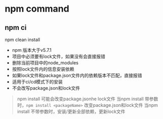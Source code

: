 # npm command

## npm ci

npm clean install

+ npm 版本大于v5.7.1
+ 项目中必须要有lock文件，如果没有会直接报错
+ 删除当前项目中的node_modules
+ 按照lock文件内的信息安装依赖
+ 如果lock文件和package.json文件内的依赖版本不匹配，直接报错
+ 适用于ci/cd模式下的安装
+ 不会改写package.json和lock文件

> npm install 可能会改变package.jsonhe lock文件
> 当npm install 带参数时，`npm install <packageName>` 改变package.json和lock文件
> 当npm install 不带参数时，安装/更新全部依赖，更新lock文件
